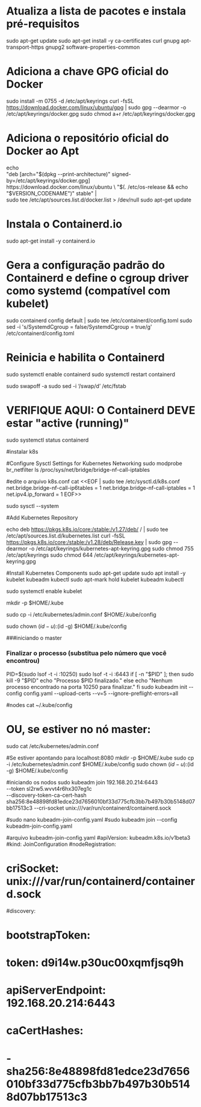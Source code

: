# Atualiza a lista de pacotes e instala pré-requisitos
sudo apt-get update
sudo apt-get install -y ca-certificates curl gnupg apt-transport-https gnupg2 software-properties-common

# Adiciona a chave GPG oficial do Docker
sudo install -m 0755 -d /etc/apt/keyrings
curl -fsSL https://download.docker.com/linux/ubuntu/gpg | sudo gpg --dearmor -o /etc/apt/keyrings/docker.gpg
sudo chmod a+r /etc/apt/keyrings/docker.gpg

# Adiciona o repositório oficial do Docker ao Apt
echo \
  "deb [arch="$(dpkg --print-architecture)" signed-by=/etc/apt/keyrings/docker.gpg] https://download.docker.com/linux/ubuntu \
  "$(. /etc/os-release && echo "$VERSION_CODENAME")" stable" | \
  sudo tee /etc/apt/sources.list.d/docker.list > /dev/null
sudo apt-get update

# Instala o Containerd.io
sudo apt-get install -y containerd.io

# Gera a configuração padrão do Containerd e define o cgroup driver como systemd (compatível com kubelet)
sudo containerd config default | sudo tee /etc/containerd/config.toml
sudo sed -i 's/SystemdCgroup = false/SystemdCgroup = true/g' /etc/containerd/config.toml

# Reinicia e habilita o Containerd
sudo systemctl enable containerd
sudo systemctl restart containerd

sudo swapoff -a
sudo sed -i ‘/swap/d’ /etc/fstab

# VERIFIQUE AQUI: O Containerd DEVE estar "active (running)"
sudo systemctl status containerd

#instalar k8s

#Configure Sysctl Settings for Kubernetes Networking
sudo modprobe br_netfilter
ls /proc/sys/net/bridge/bridge-nf-call-iptables

#edite o arquivo k8s.conf
cat <<EOF | sudo tee /etc/sysctl.d/k8s.conf
net.bridge.bridge-nf-call-ip6tables = 1
net.bridge.bridge-nf-call-iptables = 1
net.ipv4.ip_forward = 1
EOF>>

sudo sysctl --system

#Add Kubernetes Repository

echo deb https://pkgs.k8s.io/core:/stable:/v1.27/deb/ / | sudo tee /etc/apt/sources.list.d/kubernetes.list
curl -fsSL https://pkgs.k8s.io/core:/stable:/v1.28/deb/Release.key | sudo gpg --dearmor -o /etc/apt/keyrings/kubernetes-apt-keyring.gpg
sudo chmod 755 /etc/apt/keyrings
sudo chmod 644 /etc/apt/keyrings/kubernetes-apt-keyring.gpg

#Install Kubernetes Components
sudo apt-get update
sudo apt install -y kubelet kubeadm kubectl
sudo apt-mark hold kubelet kubeadm kubectl

sudo systemctl enable kubelet

mkdir -p $HOME/.kube

sudo cp -i /etc/kubernetes/admin.conf $HOME/.kube/config

sudo chown $(id -u):$(id -g) $HOME/.kube/config

###iniciando o master
### Finalizar o processo (substitua <PID> pelo número que você encontrou)
PID=$(sudo lsof -t -i :10250)
sudo lsof -t -i :6443
if [ -n "$PID" ]; then
    sudo kill -9 "$PID"
    echo "Processo $PID finalizado."
else
    echo "Nenhum processo encontrado na porta 10250 para finalizar."
fi
sudo kubeadm init --config config.yaml --upload-certs --v=5 --ignore-preflight-errors=all

#nodes
cat ~/.kube/config
# OU, se estiver no nó master:
sudo cat /etc/kubernetes/admin.conf

#Se estiver apontando para localhost:8080
mkdir -p $HOME/.kube
sudo cp -i /etc/kubernetes/admin.conf $HOME/.kube/config
sudo chown $(id -u):$(id -g) $HOME/.kube/config


#iniciando os nodos
sudo kubeadm join 192.168.20.214:6443 \
    --token sl2rw5.wvvt4r6hx307eg1c \
	--discovery-token-ca-cert-hash sha256:8e48898fd81edce23d7656010bf33d775cfb3bb7b497b30b5148d07bb17513c3
    --cri-socket unix:///var/run/containerd/containerd.sock
    
#sudo nano kubeadm-join-config.yaml
#sudo kubeadm join --config kubeadm-join-config.yaml

#arquivo kubeadm-join-config.yaml
#apiVersion: kubeadm.k8s.io/v1beta3
#kind: JoinConfiguration
#nodeRegistration:
#  criSocket: unix:///var/run/containerd/containerd.sock
#discovery:
#  bootstrapToken:
#    token: d9i14w.p30uc00xqmfjsq9h
#    apiServerEndpoint: 192.168.20.214:6443
#    caCertHashes: 
#    - sha256:8e48898fd81edce23d7656010bf33d775cfb3bb7b497b30b5148d07bb17513c3

